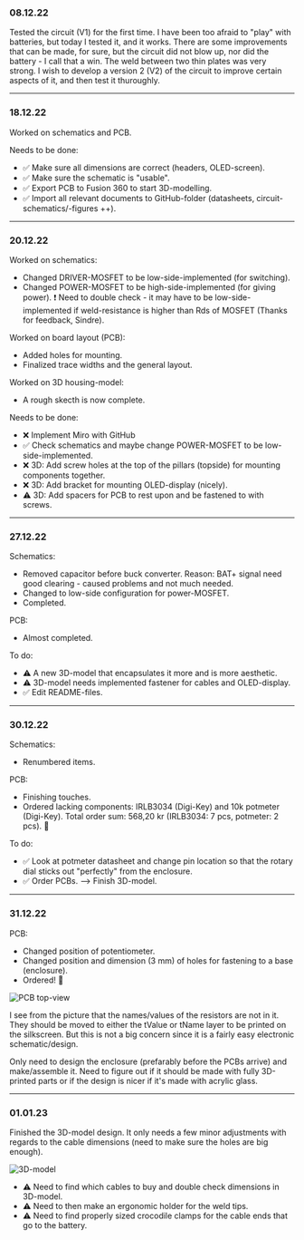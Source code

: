 ### 08.12.22
Tested the circuit (V1) for the first time. 
I have been too afraid to "play" with batteries, but today I tested it, and it works. 
There are some improvements that can be made, for sure, but the circuit did not blow up, nor did the battery - I call that a win. 
The weld between two thin plates was very strong.
I wish to develop a version 2 (V2) of the circuit to improve certain aspects of it, and then test it thuroughly.

------------
### 18.12.22
Worked on schematics and PCB.

Needs to be done:
* ✅ Make sure all dimensions are correct (headers, OLED-screen).
* ✅ Make sure the schematic is "usable".
* ✅ Export PCB to Fusion 360 to start 3D-modelling.
* ✅ Import all relevant documents to GitHub-folder (datasheets, circuit-schematics/-figures ++).

------------
### 20.12.22
Worked on schematics:
* Changed DRIVER-MOSFET to be low-side-implemented (for switching).
* Changed POWER-MOSFET to be high-side-implemented (for giving power). ❗️ Need to double check - it may have to be low-side-implemented if weld-resistance is higher than Rds of MOSFET (Thanks for feedback, Sindre).

Worked on board layout (PCB):
* Added holes for mounting.
* Finalized trace widths and the general layout.

Worked on 3D housing-model:
* A rough skecth is now complete.

Needs to be done:
* ❌ Implement Miro with GitHub
* ✅ Check schematics and maybe change POWER-MOSFET to be low-side-implemented.
* ❌ 3D: Add screw holes at the top of the pillars (topside) for mounting components together.
* ❌ 3D: Add bracket for mounting OLED-display (nicely).
* ⚠️ 3D: Add spacers for PCB to rest upon and be fastened to with screws.

------------
### 27.12.22
Schematics:
* Removed capacitor before buck converter. Reason: BAT+ signal need good clearing - caused problems and not much needed.
* Changed to low-side configuration for power-MOSFET.
* Completed.

PCB:
* Almost completed.

To do:
* ⚠ A new 3D-model that encapsulates it more and is more aesthetic.
* ⚠️ 3D-model needs implemented fastener for cables and OLED-display.
* ✅ Edit README-files.
  
------------
### 30.12.22
Schematics: 
* Renumbered items.
 
PCB:
* Finishing touches. 
* Ordered lacking components: IRLB3034 (Digi-Key) and 10k potmeter (Digi-Key). Total order sum: 568,20 kr (IRLB3034: 7 pcs, potmeter: 2 pcs). 🥳

To do:
* ✅ Look at potmeter datasheet and change pin location so that the rotary dial sticks out "perfectly" from the enclosure.
* ✅ Order PCBs. --> Finish 3D-model.

------------
### 31.12.22
PCB:
* Changed position of potentiometer.
* Changed position and dimension (3 mm) of holes for fastening to a base (enclosure).
* Ordered! 🥳

![PCB top-view](https://user-images.githubusercontent.com/18615800/210152181-a58769d7-d55a-4dff-8f5d-4bb56ca737be.png)

I see from the picture that the names/values of the resistors are not in it. They should be moved to either the tValue or tName layer to be printed on the silkscreen. But this is not a big concern since it is a fairly easy electronic schematic/design.

Only need to design the enclosure (prefarably before the PCBs arrive) and make/assemble it. Need to figure out if it should be made with fully 3D-printed parts or if the design is nicer if it's made with acrylic glass. 

------------
### 01.01.23
Finished the 3D-model design. It only needs a few minor adjustments with regards to the cable dimensions (need to make sure the holes are big enough).

![3D-model](https://user-images.githubusercontent.com/18615800/210172337-84047056-7b7f-4f57-a7a5-ae613dab0b02.png)

* ⚠️ Need to find which cables to buy and double check dimensions in 3D-model.
* ⚠️ Need to then make an ergonomic holder for the weld tips.
* ⚠️ Need to find properly sized crocodile clamps for the cable ends that go to the battery.

